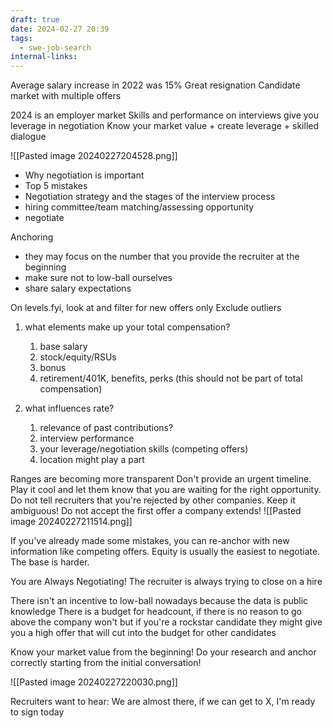 ```yaml
---
draft: true
date: 2024-02-27 20:39
tags:
  - swe-job-search
internal-links:
---
```



Average salary increase in 2022 was 15%
Great resignation
Candidate market with multiple offers

2024 is an employer market
Skills and performance on interviews give you leverage in negotiation
Know your market value + create leverage + skilled dialogue

![[Pasted image 20240227204528.png]]

- Why negotiation is important
- Top 5 mistakes
- Negotiation strategy and the stages of the interview process
- hiring committee/team matching/assessing opportunity
- negotiate

Anchoring
- they may focus on the number that you provide the recruiter at the beginning
- make sure not to low-ball ourselves
- share salary expectations

On levels.fyi, look at and filter for new offers only
Exclude outliers

1. what elements make up your total compensation?
	1. base salary
	2. stock/equity/RSUs
	3. bonus
	4. retirement/401K, benefits, perks (this should not be part of total compensation)

2. what influences rate?
	1. relevance of past contributions?
	2. interview performance
	3. your leverage/negotiation skills (competing offers)
	4. location might play a part

Ranges are becoming more transparent
Don't provide an urgent timeline. Play it cool and let them know that you are waiting for the right opportunity.
Do not tell recruiters that you're rejected by other companies. Keep it ambiguous!
Do not accept the first offer a company extends!
![[Pasted image 20240227211514.png]]

If you've already made some mistakes, you can re-anchor with new information like competing offers. 
Equity is usually the easiest to negotiate. The base is harder.

You are Always Negotiating!
The recruiter is always trying to close on a hire

There isn't an incentive to low-ball nowadays because the data is public knowledge
There is a budget for headcount, if there is no reason to go above the company won't but if you're a rockstar candidate they might give you a high offer that will cut into the budget for other candidates

Know your market value from the beginning! Do your research and anchor correctly starting from the initial conversation!

![[Pasted image 20240227220030.png]]

Recruiters want to hear: We are almost there, if we can get to X, I'm ready to sign today





